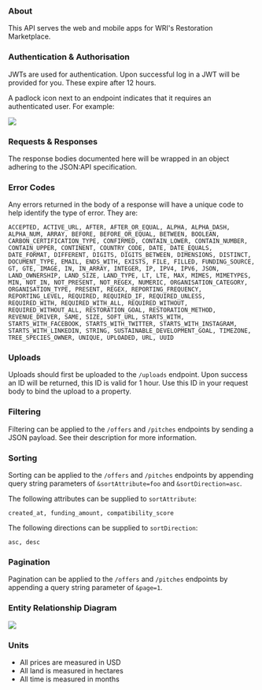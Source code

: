 ### About

This API serves the web and mobile apps for WRI's Restoration Marketplace.

### Authentication & Authorisation

JWTs are used for authentication. Upon successful log in a JWT will be provided for you. These expire after 12 hours.

A padlock icon next to an endpoint indicates that it requires an authenticated user. For example:

![](/images/padlock.png)

### Requests & Responses

The response bodies documented here will be wrapped in an object adhering to the JSON:API specification.

### Error Codes

Any errors returned in the body of a response will have a unique code to help identify the type of error. They are:

```
ACCEPTED, ACTIVE_URL, AFTER, AFTER_OR_EQUAL, ALPHA, ALPHA_DASH, ALPHA_NUM, ARRAY, BEFORE, BEFORE_OR_EQUAL, BETWEEN, BOOLEAN, CARBON_CERTIFICATION_TYPE, CONFIRMED, CONTAIN_LOWER, CONTAIN_NUMBER, CONTAIN_UPPER, CONTINENT, COUNTRY_CODE, DATE, DATE_EQUALS, DATE_FORMAT, DIFFERENT, DIGITS, DIGITS_BETWEEN, DIMENSIONS, DISTINCT, DOCUMENT_TYPE, EMAIL, ENDS_WITH, EXISTS, FILE, FILLED, FUNDING_SOURCE, GT, GTE, IMAGE, IN, IN_ARRAY, INTEGER, IP, IPV4, IPV6, JSON, LAND_OWNERSHIP, LAND_SIZE, LAND_TYPE, LT, LTE, MAX, MIMES, MIMETYPES, MIN, NOT_IN, NOT_PRESENT, NOT_REGEX, NUMERIC, ORGANISATION_CATEGORY, ORGANISATION_TYPE, PRESENT, REGEX, REPORTING_FREQUENCY, REPORTING_LEVEL, REQUIRED, REQUIRED_IF, REQUIRED_UNLESS, REQUIRED_WITH, REQUIRED_WITH_ALL, REQUIRED_WITHOUT, REQUIRED_WITHOUT_ALL, RESTORATION_GOAL, RESTORATION_METHOD, REVENUE_DRIVER, SAME, SIZE, SOFT_URL, STARTS_WITH, STARTS_WITH_FACEBOOK, STARTS_WITH_TWITTER, STARTS_WITH_INSTAGRAM, STARTS_WITH_LINKEDIN, STRING, SUSTAINABLE_DEVELOPMENT_GOAL, TIMEZONE, TREE_SPECIES_OWNER, UNIQUE, UPLOADED, URL, UUID
```

### Uploads

Uploads should first be uploaded to the `/uploads` endpoint. Upon success an ID will be returned, this ID is valid for 1 hour. Use this ID in your request body to bind the upload to a property.

### Filtering

Filtering can be applied to the `/offers` and `/pitches` endpoints by sending a JSON payload. See their description for more information.

### Sorting

Sorting can be applied to the `/offers` and `/pitches` endpoints by appending query string parameters of `&sortAttribute=foo` and `&sortDirection=asc`.

The following attributes can be supplied to `sortAttribute`:

```
created_at, funding_amount, compatibility_score
```

The following directions can be supplied to `sortDirection`:

```
asc, desc
```

### Pagination

Pagination can be applied to the `/offers` and `/pitches` endpoints by appending a query string parameter of `&page=1`.

### Entity Relationship Diagram

![](/images/erd.png)

### Units

* All prices are measured in USD
* All land is measured in hectares
* All time is measured in months
